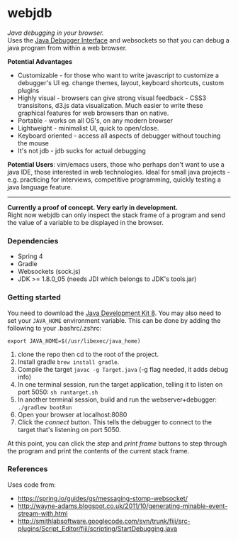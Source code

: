 # webjdb
*Java debugging in your browser.*    
Uses the [Java Debugger Interface](http://docs.oracle.com/javase/7/docs/jdk/api/jpda/jdi/) and websockets so that you can debug a java program from within a web browser. 

**Potential Advantages**
- Customizable - for those who want to write javascript to customize a debugger's UI 
eg. change themes, layout, keyboard shortcuts, custom plugins 
- Highly visual - browsers can give strong visual feedback - CSS3 transisitons, d3.js data visualization. 
Much easier to write these graphical features for web browsers than on native.
- Portable - works on all OS's, on any modern browser
- Lightweight - minimalist UI, quick to open/close. 
- Keyboard oriented - access all aspects of debugger without touching the mouse
- It's not jdb - jdb sucks for actual debugging

**Potential Users**: vim/emacs users, those who perhaps don't want to use a java IDE,
those interested in web technologies. Ideal for small java projects - e.g. 
practicing for interviews, competitive programming, quickly testing a java language feature. 

----

**Currently a proof of concept. Very early in development.**    
Right now webjdb can only inspect the stack frame of a program 
and send the value of a variable to be displayed in the browser.

### Dependencies
- Spring 4
- Gradle
- Websockets (sock.js)
- JDK >= 1.8.0_05 (needs JDI which belongs to JDK's tools.jar)




### Getting started

You need to download the [Java Development Kit 8](http://www.oracle.com/technetwork/java/javase/downloads/jdk8-downloads-2133151.html). 
You may also need to set your `JAVA_HOME` environment variable. This 
can be done by adding the following to your .bashrc/.zshrc:

    export JAVA_HOME=$(/usr/libexec/java_home)


1. clone the repo then cd to the root of the project.
2. Install gradle `brew install gradle`.
3. Compile the target `javac -g Target.java` (-g flag needed, it adds debug info)
4. In one terminal session, run the target application, telling it to listen on port 5050: `sh runtarget.sh`
5. In another terminal session, build and run the webserver+debugger: `./gradlew bootRun`
6. Open your browser at localhost:8080
7. Click the *connect* button. This tells the debugger to connect to the target that's listening on port 5050.

At this point, you can click the *step* and *print frame* buttons to step through the program and 
print the contents of the current stack frame. 

### References

Uses code from: 
- https://spring.io/guides/gs/messaging-stomp-websocket/
- http://wayne-adams.blogspot.co.uk/2011/10/generating-minable-event-stream-with.html
- http://smithlabsoftware.googlecode.com/svn/trunk/fiji/src-plugins/Script_Editor/fiji/scripting/StartDebugging.java

